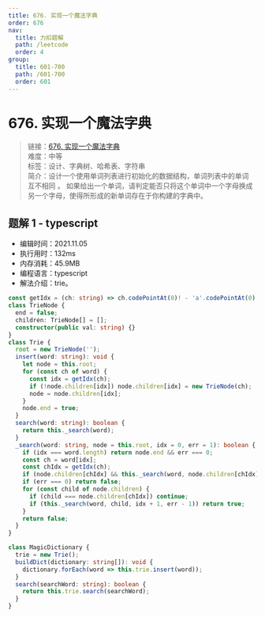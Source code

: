 ```yaml
---
title: 676. 实现一个魔法字典
order: 676
nav:
  title: 力扣题解
  path: /leetcode
  order: 4
group:
  title: 601-700
  path: /601-700
  order: 601
---
```


# 676. 实现一个魔法字典

> 链接：[676. 实现一个魔法字典](https://leetcode-cn.com/problems/implement-magic-dictionary/)  
> 难度：中等  
> 标签：设计、字典树、哈希表、字符串  
> 简介：设计一个使用单词列表进行初始化的数据结构，单词列表中的单词 互不相同 。 如果给出一个单词，请判定能否只将这个单词中一个字母换成另一个字母，使得所形成的新单词存在于你构建的字典中。

## 题解 1 - typescript

- 编辑时间：2021.11.05
- 执行用时：132ms
- 内存消耗：45.9MB
- 编程语言：typescript
- 解法介绍：trie。

```typescript
const getIdx = (ch: string) => ch.codePointAt(0)! - 'a'.codePointAt(0)!;
class TrieNode {
  end = false;
  children: TrieNode[] = [];
  constructor(public val: string) {}
}
class Trie {
  root = new TrieNode('');
  insert(word: string): void {
    let node = this.root;
    for (const ch of word) {
      const idx = getIdx(ch);
      if (!node.children[idx]) node.children[idx] = new TrieNode(ch);
      node = node.children[idx];
    }
    node.end = true;
  }
  search(word: string): boolean {
    return this._search(word);
  }
  _search(word: string, node = this.root, idx = 0, err = 1): boolean {
    if (idx === word.length) return node.end && err === 0;
    const ch = word[idx];
    const chIdx = getIdx(ch);
    if (node.children[chIdx] && this._search(word, node.children[chIdx], idx + 1, err)) return true;
    if (err === 0) return false;
    for (const child of node.children) {
      if (child === node.children[chIdx]) continue;
      if (this._search(word, child, idx + 1, err - 1)) return true;
    }
    return false;
  }
}

class MagicDictionary {
  trie = new Trie();
  buildDict(dictionary: string[]): void {
    dictionary.forEach(word => this.trie.insert(word));
  }
  search(searchWord: string): boolean {
    return this.trie.search(searchWord);
  }
}
```
